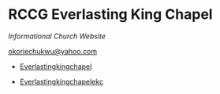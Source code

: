 # RCCG Everlasting King Chapel
*Informational Church Website*



[okoriechukwu@yahoo.com](mailto:okoriechukwu@yahoo.com)

* [Everlastingkingchapel](http://www.everlastingkingchapel.com/)

* [Everlastingkingchapelekc](https://github.com/Okingiboy/rccgeverlastingkingchapelekc)